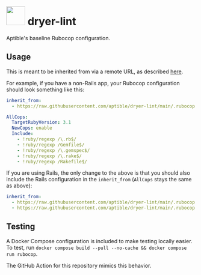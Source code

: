 # <img src="https://aptible-media-assets-manual.s3.amazonaws.com/arrow.svg" width="50" /> dryer-lint

Aptible's baseline Rubocop configuration.

## Usage

This is meant to be inherited from via a remote URL, 
as described [here](https://docs.rubocop.org/rubocop/configuration.html).

For example, if you have a non-Rails app, your Rubocop configuration should look
something like this:

```yaml
inherit_from:
  - https://raw.githubusercontent.com/aptible/dryer-lint/main/.rubocop.base.yml

AllCops:
  TargetRubyVersion: 3.1
  NewCops: enable
  Include:
    - !ruby/regexp /\.rb$/
    - !ruby/regexp /Gemfile$/
    - !ruby/regexp /\.gemspec$/
    - !ruby/regexp /\.rake$/
    - !ruby/regexp /Rakefile$/
```

If you are using Rails, the only change to the above is that you should also include
the Rails configuration in the `inherit_from` (`AllCops` stays the same as above):

```yaml
inherit_from:
  - https://raw.githubusercontent.com/aptible/dryer-lint/main/.rubocop.base.yml
  - https://raw.githubusercontent.com/aptible/dryer-lint/main/.rubocop.rails.yml
```

## Testing

A Docker Compose configuration is included to make testing locally easier.
To test, run `docker compose build --pull --no-cache && docker compose run rubocop`.

The GitHub Action for this repository mimics this behavior.
